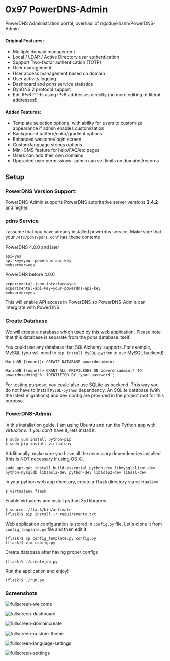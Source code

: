 # 0x97 PowerDNS-Admin
PowerDNS Administration portal, overhaul of ngoduykhanh/PowerDNS-Admin


#### Original Features:
- Multiple domain management
- Local / LDAP / Active Directory user authentication
- Support Two-factor authentication (TOTP)
- User management
- User access management based on domain
- User activity logging
- Dashboard and pdns service statistics
- DynDNS 2 protocol support
- Edit IPv6 PTRs using IPv6 addresses directly (no more editing of literal addresses!)
 
#### Added Features:
 - Template selection options, with ability for users to customize appearance if admin enables customization
 - Background pattern/color/gradient options
 - Enhanced welcome/login screen
 - Custom language strings options
 - Mini-CMS feature for help/FAQ/etc pages
 - Users can add their own domains
 - Upgraded user permissions- admin can set limits on domains/records

## Setup

### PowerDNS Version Support:
PowerDNS-Admin supports PowerDNS autoritative server versions **3.4.2** and higher. 

### pdns Service
I assume that you have already installed powerdns service. Make sure that your `/etc/pdns/pdns.conf` has these contents

PowerDNS 4.0.0 and later
```
api=yes
api-key=your-powerdns-api-key
webserver=yes
```

PowerDNS before 4.0.0
```
experimental-json-interface=yes
experimental-api-key=your-powerdns-api-key
webserver=yes
```

This will enable API access in PowerDNS so PowerDNS-Admin can intergrate with PowerDNS.

### Create Database
We will create a database which used by this web application. Please note that this database is separate from the pdns database itself.

You could use any database that SQLAlchemy supports. For example, MySQL (you will need to `pip install MySQL-python` to use MySQL backend):
```
MariaDB [(none)]> CREATE DATABASE powerdnsadmin;

MariaDB [(none)]> GRANT ALL PRIVILEGES ON powerdnsadmin.* TO powerdnsadmin@'%' IDENTIFIED BY 'your-password';
```
For testing purpose, you could also use SQLite as backend. This way you do not have to install `MySQL-python` dependency. 
An SQLite database (with the latest migrations) and dev config are provided in the project root for this purpose.


### PowerDNS-Admin

In this installation guide, I am using Ubuntu and run the Python app with *virtualenv*. If you don't have it, lets install it:
```
$ sudo yum install python-pip
$ sudo pip install virtualenv
```

Additionally, make sure you have all the necessary dependencies installed (this is NOT necessary if using OS X).
```
sudo apt-get install build-essential python-dev libmysqlclient-dev python-mysqldb libsasl2-dev python-dev libldap2-dev libssl-dev
```

In your python web app directory, create a `flask` directory via `virtualenv`
```
$ virtualenv flask
```

Enable virtualenv and install python 3rd libraries
```
$ source ./flask/bin/activate
(flask)$ pip install -r requirements.txt
```

Web application configuration is stored in `config.py` file. Let's clone it from `config_template.py` file and then edit it
```
(flask)$ cp config_template.py config.py 
(flask)$ vim config.py
```

Create database after having proper configs
```
(flask)% ./create_db.py
```


Run the application and enjoy!
```
(flask)$ ./run.py
```

### Screenshots
![fullscreen-welcome](/uploads/88a350024cb5cd48257c9b623ae138dd/fullscreen-welcome.png)

![fullscreen-dashboard](/uploads/bd93ecb603c2a3e937fd39ca2e6673ca/fullscreen-dashboard.png)

![fullscreen-domaincreate](/uploads/3c2009e6f5d5ddb761726de3a5d81e31/fullscreen-domaincreate.png)

![fullscreen-custom-theme](/uploads/2b61017196dafa8609989c6ec04cf4fb/fullscreen-custom-theme.png)

![fullscreen-language-settings](/uploads/3069d929712f20ec8016ee299d498aa2/fullscreen-language-settings.png)

![fullscreen-settings](/uploads/e7a2e47a7cb74dc8bba27a1ddab3e2ac/fullscreen-settings.png)
